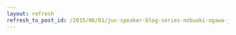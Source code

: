 ```yaml
---
layout: refresh
refresh_to_post_id: /2015/06/01/juc-speaker-blog-series-nobuaki-ogawa-juc-europe
---
```

